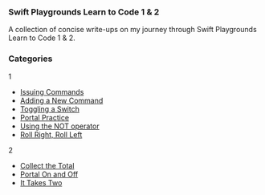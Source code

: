 ### Swift Playgrounds Learn to Code 1 & 2

A collection of concise write-ups on my journey through Swift Playgrounds Learn to Code 1 & 2.

### Categories

1
* [Issuing Commands](Issuing%20Commands/issuingCommands.md)
* [Adding a New Command](Adding%20a%20New%20Command/addingANewCommand.md)
* [Toggling a Switch](Toggling%20a%20Switch/togglingASwitch.md)
* [Portal Practice](Portal%20Practice/portalPractice.md)
* [Using the NOT operator](Using%20the%20NOT%20Operator/usingTheNotOperator.md)
* [Roll Right, Roll Left](Roll%20Right%20Roll%20Left/rollRightRollLeft.md)


2
* [Collect the Total](Collect%20The%20Total/collectTheTotal.md)
* [Portal On and Off](Portal%20On%20and%20Off/portalOnAndOff.md)
* [It Takes Two](It%20Takes%20Two/itTakesTwo.md)
